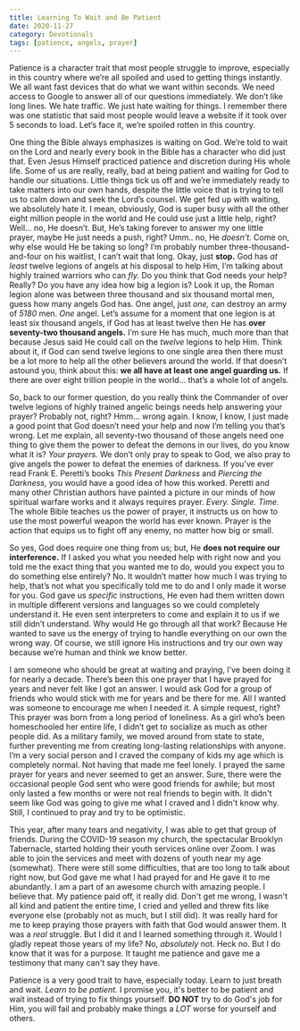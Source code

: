 ```yaml
---
title: Learning To Wait and Be Patient
date: 2020-11-27
category: Devotionals
tags: [patience, angels, prayer]
---
```


Patience is a character trait that most people struggle to improve, especially in this country where we’re all spoiled and used to getting things instantly. We all want fast devices that do what we want within seconds. We need access to Google to answer all of our questions immediately. We don’t like long lines. We hate traffic. We just hate waiting for things. I remember there was one statistic that said most people would leave a website if it took over 5 seconds to load. Let’s face it, we’re spoiled rotten in this country.
<!-- more -->
One thing the Bible always emphasizes is waiting on God. We’re told to wait on the Lord and nearly every book in the Bible has a character who did just that. Even Jesus Himself practiced patience and discretion during His whole life. Some of us are really, really, bad at being patient and waiting for God to handle our situations. Little things tick us off and we’re immediately ready to take matters into our own hands, despite the little voice that is trying to tell us to calm down and seek the Lord’s counsel. We get fed up with waiting, we absolutely hate it. I mean, obviously, God is super busy with all the other eight million people in the world and He could use just a little help, right? Well... no, He doesn’t. But, He’s taking forever to answer my one little prayer, maybe He just needs a push, right? Umm.. no, He *doesn’t.* Come on, why else would He be taking so long? I’m probably number three-thousand-and-four on his waitlist, I can’t wait that long. Okay, just **stop.** God has *at least* twelve legions of angels at his disposal to help Him, I’m talking about highly trained warriors who can *fly.* Do you think that God needs your help? Really? Do you have any idea how big a legion is? Look it up, the Roman legion alone was between three thousand and six thousand mortal men, guess how many angels God has. One angel, just *one,* can destroy an army of *5180* men. *One* angel. Let’s assume for a moment that one legion is at least six thousand angels, if God has at least twelve then He has **over seventy-two thousand angels.** I’m sure He has much, much more than that because Jesus said He could call on the *twelve* legions to help Him. Think about it, if God can send twelve legions to one single area then there must be a lot more to help all the other believers around the world. If that doesn’t astound you, think about this: **we all have at least one angel guarding us.** If there are over eight trillion people in the world... that’s a whole lot of angels.

So, back to our former question, do you really think the Commander of over twelve legions of highly trained angelic beings needs help answering your prayer? Probably not, right? Hmm... wrong again. I know, I know, I just made a good point that God doesn’t need your help and now I’m telling you that’s wrong. Let me explain, all seventy-two thousand of those angels need one thing to give them the power to defeat the demons in our lives, do you know what it is? *Your prayers.* We don’t only pray to speak to God, we also pray to give angels the power to defeat the enemies of darkness. If you’ve ever read Frank E. Peretti’s books *This Present Darkness* and *Piercing the Darkness,* you would have a good idea of how this worked. Peretti and many other Christian authors have painted a picture in our minds of how spiritual warfare works and it always requires prayer. *Every. Single. Time.* The whole Bible teaches us the power of prayer, it instructs us on how to use the most powerful weapon the world has ever known. Prayer is the action that equips us to fight off any enemy, no matter how big or small.

So yes, God does require one thing from us; but, He **does not require our interference.** If I asked you what you needed help with right now and you told me the exact thing that you wanted me to do, would you expect you to do something else entirely? No. It wouldn’t matter how much I was trying to help, that’s not what you specifically told me to do and I only made it worse for you. God gave us *specific* instructions, He even had them written down in multiple different versions and languages so we could completely understand it. He even sent interpreters to come and explain it to us if we still didn’t understand. Why would He go through all that work? Because He wanted to save us the energy of trying to handle everything on our own the wrong way. Of course, we still ignore His instructions and try our own way because we’re human and think we know better.

I am someone who should be great at waiting and praying, I’ve been doing it for nearly a decade. There’s been this one prayer that I have prayed for years and never felt like I got an answer. I would ask God for a group of friends who would stick with me for years and be there for me. All I wanted was someone to encourage me when I needed it. A simple request, right? This prayer was born from a long period of loneliness.  As a girl who’s been homeschooled her entire life, I didn’t get to socialize as much as other people did. As a military family, we moved around from state to state, further preventing me from creating long-lasting relationships with anyone. I’m a very social person and I craved the company of kids my age which is completely normal. Not having that made me feel lonely. I prayed the same prayer for years and never seemed to get an answer. Sure, there were the occasional people God sent who were good friends for awhile; but most only lasted a few months or were not real friends to begin with. It didn't seem like God was going to give me what I craved and I didn't know why. Still, I continued to pray and try to be optimistic.

This year, after many tears and negativity, I was able to get that group of friends. During the COVID-19 season my church, the spectacular Brooklyn Tabernacle, started holding their youth services online over Zoom. I was able to join  the services and meet with dozens of youth near my age (somewhat). There were still some difficulties, that are too long to talk about right now, but God gave me what I had prayed for and He gave it to me abundantly. I am a part of an awesome church with amazing people. I believe that. My patience paid off, it really did. Don't get me wrong, I wasn't all kind and patient the entire time, I cried and yelled and threw fits like everyone else (probably not as much, but I still did). It was really hard for me to keep praying those prayers with faith that God would answer them. It was a *real* struggle. But I did it and I learned something through it. Would I gladly repeat those years of my life? No, *absolutely* not. Heck no. But I do know that it was for a purpose. It taught me patience and gave me a testimony that many can't say they have.

Patience is a very good trait to have, especially today. Learn to just breath and wait. *Learn to be patient.* I promise you, it's better to be patient and wait instead of trying to fix things yourself. **DO NOT** try to do God's job for Him, you will fail and probably make things a *LOT* worse for yourself and others.
